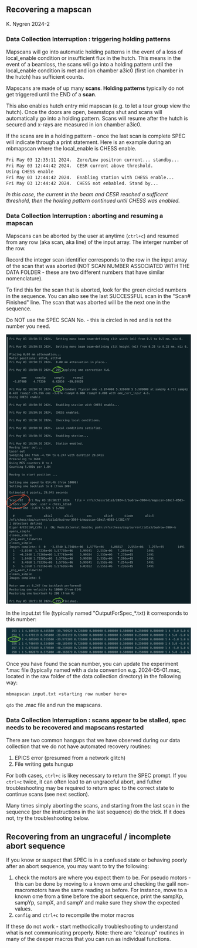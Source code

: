 ## Recovering a mapscan  
K. Nygren 2024-2

### Data Collection Interruption : triggering holding patterns

Mapscans will go into automatic holding patterns in the event of a loss of local_enable condition or insufficient flux in the hutch. This means in the event of a beamloss, the scans will go into a holding pattern until the local_enable condition is met and ion chamber a3ic0 (first ion chamber in the hutch) has sufficient counts. 

Mapscans are made of up many **scans**. **Holding patterns** typically do not get triggered until the END of a **scan**.

This also enables hutch entry mid mapscan (e.g. to let a tour group view the hutch). Once the doors are open, beamstops shut and scans will automatically go into a holding pattern. Scans will resume after the hutch is secured and x-rays are measured in ion chamber a3ic0. 

If the scans are in a holding pattern - once the last scan is complete SPEC will indicate through a print statement. Here is an example during an mbmapscan where the local_enable is CHESS enable. 

~~~
Fri May 03 12:35:11 2024.  Zero/Low positron current... standby...
Fri May 03 12:44:42 2024.  CESR current above threshold.
Using CHESS enable
Fri May 03 12:44:42 2024.  Enabling station with CHESS enable...
Fri May 03 12:44:42 2024.  CHESS not enbabled. Stand by...
~~~
    
*In this case, the current in the beam and CESR reached a sufficent threshold, then the holding pattern continued until CHESS was enabled.*

### Data Collection Interruption : aborting and resuming a mapscan

Mapscans can be aborted by the user at anytime (`ctrl+c`) and resumed from any row (aka scan, aka line) of the input array. The interger number of the row. 

Record the integer scan identifier corresponds to the row in the input array of the scan that was aborted (NOT SCAN NUMBER ASSOCIATED WITH THE DATA FOLDER - these are two different numbers that have similar nomenclature). 

To find this for the scan that is aborted, look for the green circled numbers in the sequence. You can also see the last SUCCESSFUL scan in the "Scan# Finished" line. The scan that was aborted will be the next one in the sequence. 

Do NOT use the SPEC SCAN No. - this is circled in red and is not the number you need. 

![spec_scan_id](./figures/annotated_mapscan_spec.png)

In the input.txt file (typically named "OutputForSpec_*.txt) it corresponds to this number:

![inputtxt](./figures/outputforspec_example.png)

Once you have found the scan number, you can update the experiment *.mac  file (typically named with a date convention e.g. 2024-05-01.mac, located in the raw folder of the data collection directory) in the following way: 

~~~
mbmapscan input.txt <starting row number here>
~~~

`qdo` the .mac file and run the mapscans. 

### Data Collection Interruption : scans appear to be stalled, spec needs to be recovered and mapscans restarted

There are two common hangups that we have observed during our data collection that we do not have automated recovery routines:

1. EPICS error (presumed from a network glitch)
2. File writing gets hungup

For both cases, `ctrl+c` is likey necessary to return the SPEC prompt. If you `ctrl+c` twice, it can often lead to an ungraceful abort, and futher troubleshooting may be required to return spec to the correct state to continue scans (see next section).

Many times simply aborting the scans, and starting from the last scan in the sequence (per the instructions in the last sequence) do the trick. If it does not, try the troubleshooting below. 

## Recovering from an ungraceful / incomplete abort sequence 

If you know or suspect that SPEC is in a confused state or behaving poorly after an abort sequence, you may want to try the following: 

1. check the motors are where you expect them to be. For pseudo motors - this can be done by moving to a known ome and checking the galil non-macromotors have the same reading as before. For instance, move to a known ome from a time before the abort sequence, print the sampXp, sampYp, sampX, and sampY and make sure they show the expected values. 
2. `config` and `ctrl+c` to recompile the motor macros

If these do not work - start methodically troubleshooting to understand what is not communicating properly. Note: there are "cleanup" routines in many of the deeper macros that you can run as individual functions. 
